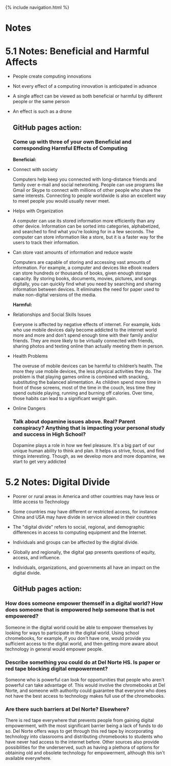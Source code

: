 {% include navigation.html %}

# Notes

<h1> 5.1 Notes: Beneficial and Harmful Affects </h1>

<a>
  
* People create computing innovations
  
* Not every effect of a computing innovation is anticipated in advance
  
* A single affect can be viewed as both beneficial or harmful by different people or the same person

* An effect is such as a drone
  
  <h2> GitHub pages action: </h2>
  
  <h3> Come up with three of your own Beneficial and corresponding Harmful Effects of Computing </h3>

  **Beneficial:**

* Connect with society

   Computers help keep you connected with long-distance friends and family over e-mail and social networking. People can use programs like Gmail or Skype to connect with millions of other people who share the same interests. Connecting to people worldwide is also an excellent way to meet people you would usually never meet. 

* Helps with Organization

   A computer can use its stored information more efficiently than any other device. Information can be sorted into categories, alphabetized, and searched to find what you're looking for in a few seconds. The computer can store information like a store, but it is a faster way for the users to track their information. 

* Can store vast amounts of information and reduce waste

   Computers are capable of storing and accessing vast amounts of information. For example, a computer and devices like eBook readers can store hundreds or thousands of books, given enough storage capacity. By storing books, documents, movies, pictures, and songs digitally, you can quickly find what you need by searching and sharing information between devices. It eliminates the need for paper used to make non-digital versions of the media.

  **Harmful:**
  
* Relationships and Social Skills Issues
  
  Everyone is affected by negative effects of internet. For example, kids who use mobile devices daily become addicted to the internet world more and more and don't spend enough time with their family and/or friends. They are more likely to be virtually connected with friends, sharing photos and texting online than actually meeting them in person.
  
* Health Problems
  
  The overuse of mobile devices can be harmful to children’s health. The more they use mobile devices, the less physical activities they do. The problem is that playing games online is combined with snacking, substituting the balanced alimentation. As children spend more time in front of those screens, most of the time in the couch, less time they spend outside playing, running and burning off calories. Over time, those habits can lead to a significant weight gain.
  
* Online Dangers
  
  <h3> Talk about dopamine issues above. Real? Parent conspiracy? Anything that is impacting your personal study and success in High School? </h3>
  
  Dopamine plays a role in how we feel pleasure. It's a big part of our unique human ability to think and plan. It helps us strive, focus, and find things interesting. Though, as we develop more and more dopamine, we start to get very addicted 
  
</a>

   <h1> 5.2 Notes: Digital Divide </h1>

* Poorer or rural areas in America and other countries may have less or little access to Technology

* Some countries may have different or restricted access, for instance China and USA may have divide in service allowed in their countries

* The "digital divide" refers to social, regional, and demographic differences in access to computing equipment and the Internet.

* Individuals and groups can be affected by the digital divide.

* Globally and regionally, the digital gap presents questions of equity, access, and influence.

* Individuals, organizations, and governments all have an impact on the digital divide.

   <h2> GitHub pages action: </h2>

<h3> How does someone empower themself in a digital world? How does someone that is empowered help someone that is not empowered? </h3>

Someone in the digital world could be able to empower themselves by looking for ways to participate in the digital world. Using school chromebooks, for example, if you don't have one, would provide you sufficient access to the digital world, and then getting more aware about technology in general would empower people.

<h3> Describe something you could do at Del Norte HS. Is paper or red tape blocking digital empowerment? </h3>

Someone who is powerful can look for opportunities that people who aren't powerful can take advantage of. This would involve the chromebooks at Del Norte, and someone with authority could guarantee that everyone who does not have the best access to technology makes full use of the chromebooks.

<h3> Are there such barriers at Del Norte? Elsewhere? </h3>

There is red tape everywhere that prevents people from gaining digital empowerment, with the most significant barrier being a lack of funds to do so. Del Norte offers ways to get through this red tape by incorporating technology into classrooms and distributing chromebooks to students who have never had access to the internet before. Other sources also provide possibilities for the underserved, such as having a plethora of options for obtaining old and obsolete technology for empowerment, although this isn't available everywhere.
